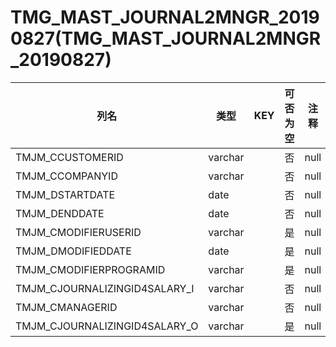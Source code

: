 # TMG_MAST_JOURNAL2MNGR_20190827(TMG_MAST_JOURNAL2MNGR_20190827)
| 列名   | 类型   | KEY  | 可否为空 | 注释   |
| ---- | ---- | ---- | ---- | ---- |
|TMJM_CCUSTOMERID|varchar||否|null|
|TMJM_CCOMPANYID|varchar||否|null|
|TMJM_DSTARTDATE|date||否|null|
|TMJM_DENDDATE|date||否|null|
|TMJM_CMODIFIERUSERID|varchar||是|null|
|TMJM_DMODIFIEDDATE|date||是|null|
|TMJM_CMODIFIERPROGRAMID|varchar||是|null|
|TMJM_CJOURNALIZINGID4SALARY_I|varchar||否|null|
|TMJM_CMANAGERID|varchar||否|null|
|TMJM_CJOURNALIZINGID4SALARY_O|varchar||是|null|
